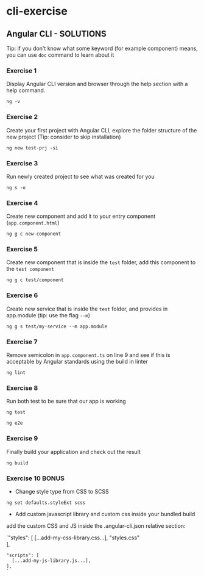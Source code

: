 # cli-exercise

## Angular CLI - SOLUTIONS

Tip: if you don't know what some keyword (for example component) means, you can use `doc` command to learn about it

### Exercise 1
Display Angular CLI version and browser through the help section with a help command.

`ng -v`

### Exercise 2
Create your first project with Angular CLI, explore the folder structure of the new project (Tip: consider to skip installation)

`ng new test-prj -si`

### Exercise 3
Run newly created project to see what was created for you

`ng s -o`

### Exercise 4
Create new component and add it to your entry component (`app.component.html`)

`ng g c new-component`

### Exercise 5
Create new component that is inside the `test` folder, add this component to the `test component`

`ng g c test/component`

### Exercise 6
Create new service that is inside the `test` folder, and provides in app.module (tip: use the flag `--m`)

`ng g s test/my-service --m app.module`

### Exercise 7
Remove semicolon in `app.component.ts` on line 9 and see if this is acceptable by Angular standards using the build in linter

`ng lint`

### Exercise 8
Run both test to be sure that our app is working

`ng test`

`ng e2e`

### Exercise 9
Finally build your application and check out the result

`ng build`

### Exercise 10 BONUS
* Change style type from CSS to SCSS

`ng set defaults.styleExt scss`
* Add custom javascript library and custom css inside your bundled build

add the custom CSS and JS inside the .angular-cli.json relative section:

`"styles": [
      [...add-my-css-library.css...],
      "styles.css"      
    ],
    
    "scripts": [
      [...add-my-js-library.js...],
    ],
    `
